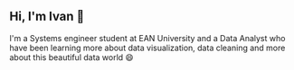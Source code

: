 ## Hi, I'm Ivan 👋

I'm a Systems engineer student at EAN University and a Data Analyst who have been learning more about data visualization, data cleaning and more about this beautiful data world 😄

<!--
**IvanHincapieBurgos/IvanHincapieBurgos** is a ✨ _special_ ✨ repository because its `README.md` (this file) appears on your GitHub profile.

Here are some ideas to get you started:

- 🔭 I’m currently working on ...
- 🌱 I’m currently learning ...
- 👯 I’m looking to collaborate on ...
- 🤔 I’m looking for help with ...
- 💬 Ask me about ...
- 📫 How to reach me: ...
- 😄 Pronouns: ...
- ⚡ Fun fact: ...
-->
